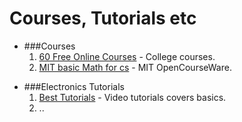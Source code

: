 Courses, Tutorials etc
======================

* ###Courses
    1. [60 Free Online Courses][crs1] - College courses.
    2. [MIT basic Math for cs][crs2] - MIT OpenCourseWare.

[crs1]: http://tech.co/60-free-computer-science-college-courses-you-can-take-online-in-2015-2015-01
[crs2]: http://ocw.mit.edu/courses/electrical-engineering-and-computer-science/6-042j-mathematics-for-computer-science-fall-2010/video-lectures/

* ###Electronics Tutorials
    1. [Best Tutorials][elec1] - Video tutorials covers basics.
    2. ..
    
[elec1]: http://afrotechmods.com/tutorials/
